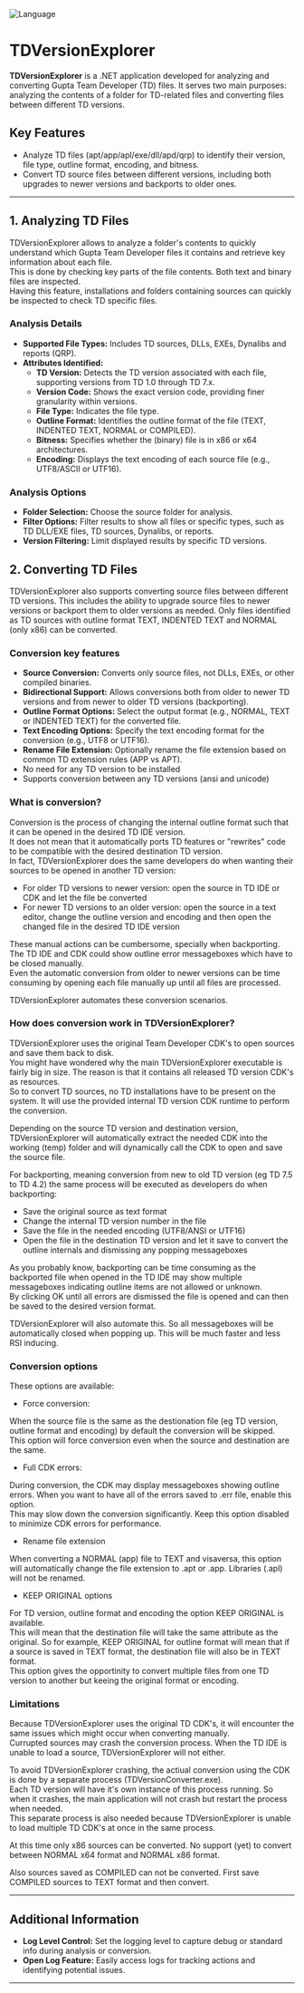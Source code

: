![Language](https://img.shields.io/badge/Gupta_Team_Developer-SqlWindows_TD%201.0%20and%20up-red?style=plastic&labelColor=blue)

# TDVersionExplorer

**TDVersionExplorer** is a .NET application developed for analyzing and converting Gupta Team Developer (TD) files. It serves two main purposes: analyzing the contents of a folder for TD-related files and converting files between different TD versions.

## Key Features

- Analyze TD files (apt/app/apl/exe/dll/apd/qrp) to identify their version, file type, outline format, encoding, and bitness.
- Convert TD source files between different versions, including both upgrades to newer versions and backports to older ones.

---

## 1. Analyzing TD Files

TDVersionExplorer allows to analyze a folder's contents to quickly understand which Gupta Team Developer files it contains and retrieve key information about each file.<br/>
This is done by checking key parts of the file contents. Both text and binary files are inspected.<br/>
Having this feature, installations and folders containing sources can quickly be inspected to check TD specific files.

### Analysis Details

- **Supported File Types:** Includes TD sources, DLLs, EXEs, Dynalibs and reports (QRP).
- **Attributes Identified:** 
  - **TD Version:** Detects the TD version associated with each file, supporting versions from TD 1.0 through TD 7.x.
  - **Version Code:** Shows the exact version code, providing finer granularity within versions.
  - **File Type:** Indicates the file type.
  - **Outline Format:** Identifies the outline format of the file (TEXT, INDENTED TEXT, NORMAL or COMPILED).
  - **Bitness:** Specifies whether the (binary) file is in x86 or x64 architectures.
  - **Encoding:** Displays the text encoding of each source file (e.g., UTF8/ASCII or UTF16).

### Analysis Options

- **Folder Selection:** Choose the source folder for analysis.
- **Filter Options:** Filter results to show all files or specific types, such as TD DLL/EXE files, TD sources, Dynalibs, or reports.
- **Version Filtering:** Limit displayed results by specific TD versions.


## 2. Converting TD Files

TDVersionExplorer also supports converting source files between different TD versions. This includes the ability to upgrade source files to newer versions or backport them to older versions as needed.
Only files identified as TD sources with outline format TEXT, INDENTED TEXT and NORMAL (only x86) can be converted.

### Conversion key features

- **Source Conversion:** Converts only source files, not DLLs, EXEs, or other compiled binaries.
- **Bidirectional Support:** Allows conversions both from older to newer TD versions and from newer to older TD versions (backporting).
- **Outline Format Options:** Select the output format (e.g., NORMAL, TEXT or INDENTED TEXT) for the converted file.
- **Text Encoding Options:** Specify the text encoding format for the conversion (e.g., UTF8 or UTF16).
- **Rename File Extension:** Optionally rename the file extension based on common TD extension rules (APP vs APT).
- No need for any TD version to be installed
- Supports conversion between any TD versions (ansi and unicode)

### What is conversion?

Conversion is the process of changing the internal outline format such that it can be opened in the desired TD IDE version.<br/>
It does not mean that it automatically ports TD features or "rewrites" code to be compatible with the desired destination TD version.<br/>
In fact, TDVersionExplorer does the same developers do when wanting their sources to be opened in another TD version:

- For older TD versions to newer version: open the source in TD IDE or CDK and let the file be converted
- For newer TD versions to an older version: open the source in a text editor, change the outline version and encoding and then open the changed file in the desired TD IDE version

These manual actions can be cumbersome, specially when backporting. The TD IDE and CDK could show outline error messageboxes which have to be closed manually.<br/>
Even the automatic conversion from older to newer versions can be time consuming by opening each file manually up until all files are processed.

TDVersionExplorer automates these conversion scenarios.

### How does conversion work in TDVersionExplorer?

TDVersionExplorer uses the original Team Developer CDK's to open sources and save them back to disk.<br/>
You might have wondered why the main TDVersionExplorer executable is fairly big in size. The reason is that it contains all released TD version CDK's as resources.<br/>
So to convert TD sources, no TD installations have to be present on the system. It will use the provided internal TD version CDK runtime to perform the conversion.<br/>

Depending on the source TD version and destination version, TDVersionExplorer will automatically extract the needed CDK into the working (temp) folder and will dynamically call the CDK to open and save the source file.

For backporting, meaning conversion from new to old TD version (eg TD 7.5 to TD 4.2) the same process will be executed as developers do when backporting:

- Save the original source as text format
- Change the internal TD version number in the file
- Save the file in the needed encoding (UTF8/ANSI or UTF16)
- Open the file in the destination TD version and let it save to convert the outline internals and dismissing any popping messageboxes

As you probably know, backporting can be time consuming as the backported file when opened in the TD IDE may show multiple messageboxes indicating outline items are not allowed or unknown.<br/>
By clicking OK until all errors are dismissed the file is opened and can then be saved to the desired version format.

TDVersionExplorer will also automate this. So all messageboxes will be automatically closed when popping up. This will be much faster and less RSI inducing.

### Conversion options

These options are available:
- Force conversion:
  
When the source file is the same as the destionation file (eg TD version, outline format and encoding) by default the conversion will be skipped.<br/>
This option will force conversion even when the source and destination are the same.

- Full CDK errors:
  
During conversion, the CDK may display messageboxes showing outline errors. When you want to have all of the errors saved to .err file, enable this option.<br/>
This may slow down the conversion significantly. Keep this option disabled to minimize CDK errors for performance.

- Rename file extension

When converting a NORMAL (app) file to TEXT and visaversa, this option will automatically change the file extension to .apt or .app.
Libraries (.apl) will not be renamed.

- KEEP ORIGINAL options

For TD version, outline format and encoding the option KEEP ORIGINAL is available.<br/>
This will mean that the destination file will take the same attribute as the original. So for example, KEEP ORIGINAL for outline format will mean that if a source is saved in TEXT format, the destination file will also be in TEXT format.<br/>
This option gives the opportinity to convert multiple files from one TD version to another but keeing the original format or encoding.

### Limitations

Because TDVersionExplorer uses the original TD CDK's, it will encounter the same issues which might occur when converting manually.<br/>
Currupted sources may crash the conversion process. When the TD IDE is unable to load a source, TDVersionExplorer will not either.<br/>

To avoid TDVersionExplorer crashing, the actiual conversion using the CDK is done by a separate process (TDVersionConverter.exe).<br/>
Each TD version will have it's own instance of this process running. So when it crashes, the main application will not crash but restart the process when needed.<br/>
This separate process is also needed because TDVersionExplorer is unable to load multiple TD CDK's at once in the same process.<br/>

At this time only x86 sources can be converted. No support (yet) to convert between NORMAL x64 format and NORMAL x86 format.

Also sources saved as COMPILED can not be converted. First save COMPILED sources to TEXT format and then convert.

---

## Additional Information

- **Log Level Control:** Set the logging level to capture debug or standard info during analysis or conversion.
- **Open Log Feature:** Easily access logs for tracking actions and identifying potential issues.

---
